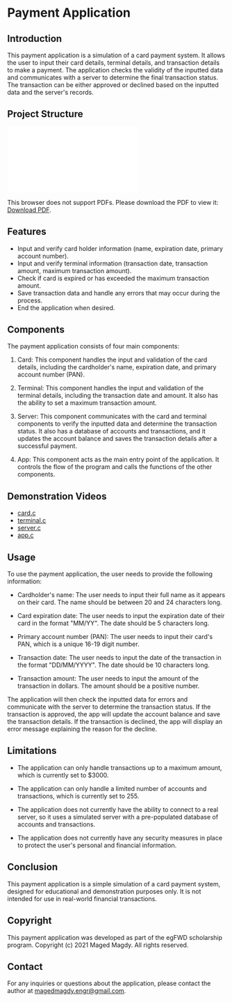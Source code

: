 # Payment Application
## Introduction
This payment application is a simulation of a card payment system. It allows the user to input their card details, terminal details, and transaction details to make a payment. The application checks the validity of the inputted data and communicates with a server to determine the final transaction status. The transaction can be either approved or declined based on the inputted data and the server's records.

## Project Structure

<object data="Solution Explorer.pdf" type="application/pdf" width="700px" height="700px">
    <embed src="Solution Explorer.pdf">
        <p>This browser does not support PDFs. Please download the PDF to view it: <a href="Solution Explorer.pdf">Download PDF</a>.</p>
    </embed>
</object>

## Features
- Input and verify card holder information (name, expiration date, primary account number).
- Input and verify terminal information (transaction date, transaction amount, maximum transaction amount).
- Check if card is expired or has exceeded the maximum transaction amount.
- Save transaction data and handle any errors that may occur during the process.
- End the application when desired.

## Components
The payment application consists of four main components:

1. Card: This component handles the input and validation of the card details, including the cardholder's name, expiration date, and primary account number (PAN).

2. Terminal: This component handles the input and validation of the terminal details, including the transaction date and amount. It also has the ability to set a maximum transaction amount.

3. Server: This component communicates with the card and terminal components to verify the inputted data and determine the transaction status. It also has a database of accounts and transactions, and it updates the account balance and saves the transaction details after a successful payment.

4. App: This component acts as the main entry point of the application. It controls the flow of the program and calls the functions of the other components.

## Demonstration Videos
- [card.c](https://drive.google.com/file/d/1DzpeB7fRVA9ni02tApA8KUu2frGgTCmN/view?usp=share_link)
- [terminal.c]()
- [server.c]()
- [app.c]()

## Usage
To use the payment application, the user needs to provide the following information:

- Cardholder's name: The user needs to input their full name as it appears on their card. The name should be between 20 and 24 characters long.

- Card expiration date: The user needs to input the expiration date of their card in the format "MM/YY". The date should be 5 characters long.

- Primary account number (PAN): The user needs to input their card's PAN, which is a unique 16-19 digit number.

- Transaction date: The user needs to input the date of the transaction in the format "DD/MM/YYYY". The date should be 10 characters long.

- Transaction amount: The user needs to input the amount of the transaction in dollars. The amount should be a positive number.

The application will then check the inputted data for errors and communicate with the server to determine the transaction status. If the transaction is approved, the app will update the account balance and save the transaction details. If the transaction is declined, the app will display an error message explaining the reason for the decline.

## Limitations
- The application can only handle transactions up to a maximum amount, which is currently set to $3000.

- The application can only handle a limited number of accounts and transactions, which is currently set to 255.

- The application does not currently have the ability to connect to a real server, so it uses a simulated server with a pre-populated database of accounts and transactions.

- The application does not currently have any security measures in place to protect the user's personal and financial information.

## Conclusion
This payment application is a simple simulation of a card payment system, designed for educational and demonstration purposes only. It is not intended for use in real-world financial transactions.

## Copyright
This payment application was developed as part of the egFWD scholarship program. Copyright (c) 2021 Maged Magdy. All rights reserved.

## Contact
For any inquiries or questions about the application, please contact the author at magedmagdy.engr@gmail.com.
